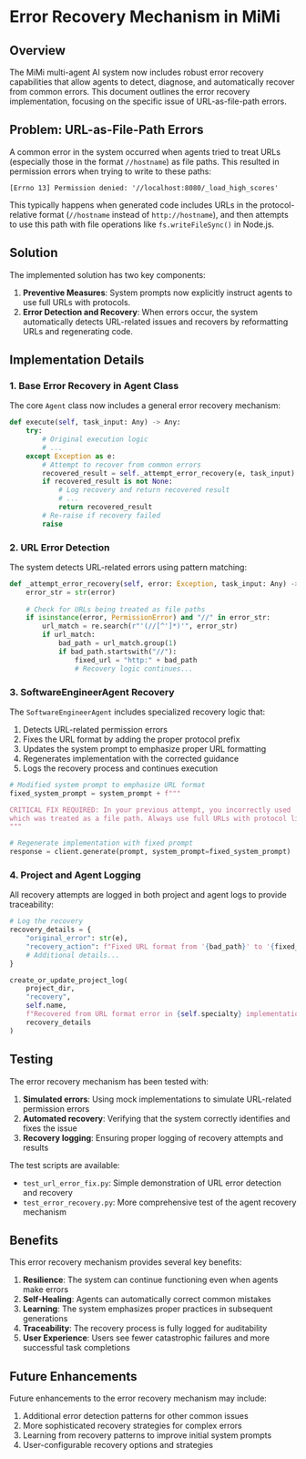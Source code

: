 # Error Recovery Mechanism in MiMi

## Overview

The MiMi multi-agent AI system now includes robust error recovery capabilities that allow agents to detect, diagnose, and automatically recover from common errors. This document outlines the error recovery implementation, focusing on the specific issue of URL-as-file-path errors.

## Problem: URL-as-File-Path Errors

A common error in the system occurred when agents tried to treat URLs (especially those in the format `//hostname`) as file paths. This resulted in permission errors when trying to write to these paths:

```
[Errno 13] Permission denied: '//localhost:8080/_load_high_scores'
```

This typically happens when generated code includes URLs in the protocol-relative format (`//hostname` instead of `http://hostname`), and then attempts to use this path with file operations like `fs.writeFileSync()` in Node.js.

## Solution

The implemented solution has two key components:

1. **Preventive Measures**: System prompts now explicitly instruct agents to use full URLs with protocols.
2. **Error Detection and Recovery**: When errors occur, the system automatically detects URL-related issues and recovers by reformatting URLs and regenerating code.

## Implementation Details

### 1. Base Error Recovery in Agent Class

The core `Agent` class now includes a general error recovery mechanism:

```python
def execute(self, task_input: Any) -> Any:
    try:
        # Original execution logic
        # ...
    except Exception as e:
        # Attempt to recover from common errors
        recovered_result = self._attempt_error_recovery(e, task_input)
        if recovered_result is not None:
            # Log recovery and return recovered result
            # ...
            return recovered_result
        # Re-raise if recovery failed
        raise
```

### 2. URL Error Detection

The system detects URL-related errors using pattern matching:

```python
def _attempt_error_recovery(self, error: Exception, task_input: Any) -> Optional[Any]:
    error_str = str(error)
    
    # Check for URLs being treated as file paths
    if isinstance(error, PermissionError) and "//" in error_str:
        url_match = re.search(r"'(//[^']*)'", error_str)
        if url_match:
            bad_path = url_match.group(1)
            if bad_path.startswith("//"):
                fixed_url = "http:" + bad_path
                # Recovery logic continues...
```

### 3. SoftwareEngineerAgent Recovery

The `SoftwareEngineerAgent` includes specialized recovery logic that:

1. Detects URL-related permission errors
2. Fixes the URL format by adding the proper protocol prefix
3. Updates the system prompt to emphasize proper URL formatting
4. Regenerates implementation with the corrected guidance
5. Logs the recovery process and continues execution

```python
# Modified system prompt to emphasize URL format
fixed_system_prompt = system_prompt + f"""

CRITICAL FIX REQUIRED: In your previous attempt, you incorrectly used '{bad_path}' 
which was treated as a file path. Always use full URLs with protocol like '{fixed_url}'.
"""

# Regenerate implementation with fixed prompt
response = client.generate(prompt, system_prompt=fixed_system_prompt)
```

### 4. Project and Agent Logging

All recovery attempts are logged in both project and agent logs to provide traceability:

```python
# Log the recovery
recovery_details = {
    "original_error": str(e),
    "recovery_action": f"Fixed URL format from '{bad_path}' to '{fixed_url}'",
    # Additional details...
}

create_or_update_project_log(
    project_dir,
    "recovery",
    self.name,
    f"Recovered from URL format error in {self.specialty} implementation",
    recovery_details
)
```

## Testing

The error recovery mechanism has been tested with:

1. **Simulated errors**: Using mock implementations to simulate URL-related permission errors
2. **Automated recovery**: Verifying that the system correctly identifies and fixes the issue
3. **Recovery logging**: Ensuring proper logging of recovery attempts and results

The test scripts are available:
- `test_url_error_fix.py`: Simple demonstration of URL error detection and recovery
- `test_error_recovery.py`: More comprehensive test of the agent recovery mechanism

## Benefits

This error recovery mechanism provides several key benefits:

1. **Resilience**: The system can continue functioning even when agents make errors
2. **Self-Healing**: Agents can automatically correct common mistakes
3. **Learning**: The system emphasizes proper practices in subsequent generations
4. **Traceability**: The recovery process is fully logged for auditability
5. **User Experience**: Users see fewer catastrophic failures and more successful task completions

## Future Enhancements

Future enhancements to the error recovery mechanism may include:

1. Additional error detection patterns for other common issues
2. More sophisticated recovery strategies for complex errors
3. Learning from recovery patterns to improve initial system prompts
4. User-configurable recovery options and strategies 